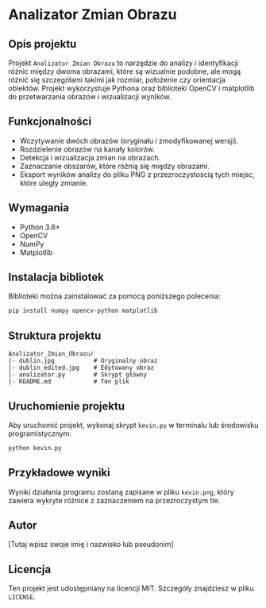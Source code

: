 
# Analizator Zmian Obrazu

## Opis projektu

Projekt `Analizator Zmian Obrazu` to narzędzie do analizy i identyfikacji różnic między dwoma obrazami, które są wizualnie podobne, ale mogą różnić się szczegółami takimi jak rozmiar, położenie czy orientacja obiektów. Projekt wykorzystuje Pythona oraz biblioteki OpenCV i matplotlib do przetwarzania obrazów i wizualizacji wyników.

## Funkcjonalności

- Wczytywanie dwóch obrazów (oryginału i zmodyfikowanej wersji).
- Rozdzielenie obrazów na kanały kolorów.
- Detekcja i wizualizacja zmian na obrazach.
- Zaznaczanie obszarów, które różnią się między obrazami.
- Eksport wyników analizy do pliku PNG z przezroczystością tych miejsc, które uległy zmianie.

## Wymagania

- Python 3.6+
- OpenCV
- NumPy
- Matplotlib

## Instalacja bibliotek

Biblioteki można zainstalować za pomocą poniższego polecenia:

```bash
pip install numpy opencv-python matplotlib
```

## Struktura projektu

```plaintext
Analizator_Zmian_Obrazu/
|- dublin.jpg           # Oryginalny obraz
|- dublin_edited.jpg    # Edytowany obraz
|- analizator.py        # Skrypt główny
|- README.md            # Ten plik
```

## Uruchomienie projektu

Aby uruchomić projekt, wykonaj skrypt `kevin.py` w terminalu lub środowisku programistycznym:

```bash
python kevin.py
```

## Przykładowe wyniki

Wyniki działania programu zostaną zapisane w pliku `kevin.png`, który zawiera wykryte różnice z zaznaczeniem na przezroczystym tle.

## Autor

[Tutaj wpisz swoje imię i nazwisko lub pseudonim]

## Licencja

Ten projekt jest udostępniany na licencji MIT. Szczegóły znajdziesz w pliku `LICENSE`.

